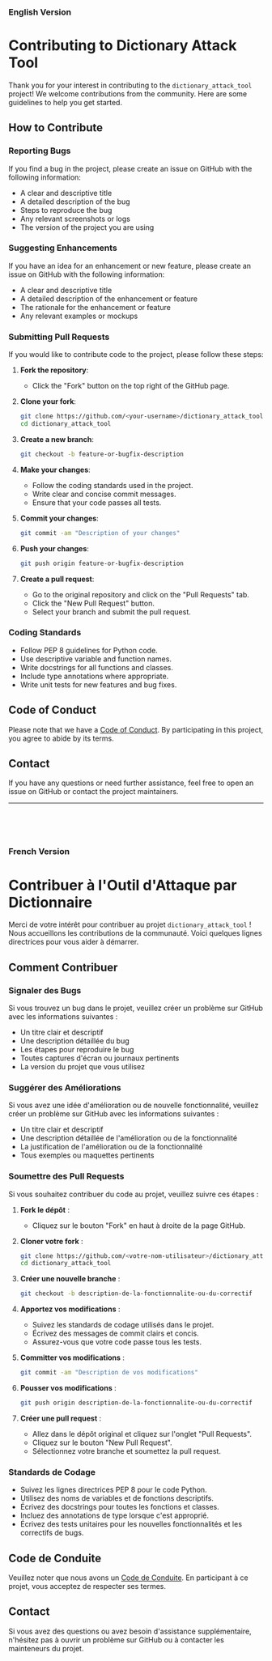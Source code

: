 ### English Version

# Contributing to Dictionary Attack Tool

Thank you for your interest in contributing to the `dictionary_attack_tool` project! We welcome contributions from the community. Here are some guidelines to help you get started.

## How to Contribute

### Reporting Bugs

If you find a bug in the project, please create an issue on GitHub with the following information:
- A clear and descriptive title
- A detailed description of the bug
- Steps to reproduce the bug
- Any relevant screenshots or logs
- The version of the project you are using

### Suggesting Enhancements

If you have an idea for an enhancement or new feature, please create an issue on GitHub with the following information:
- A clear and descriptive title
- A detailed description of the enhancement or feature
- The rationale for the enhancement or feature
- Any relevant examples or mockups

### Submitting Pull Requests

If you would like to contribute code to the project, please follow these steps:

1. **Fork the repository**:
    - Click the "Fork" button on the top right of the GitHub page.

2. **Clone your fork**:
    ```bash
    git clone https://github.com/<your-username>/dictionary_attack_tool.git
    cd dictionary_attack_tool
    ```

3. **Create a new branch**:
    ```bash
    git checkout -b feature-or-bugfix-description
    ```

4. **Make your changes**:
    - Follow the coding standards used in the project.
    - Write clear and concise commit messages.
    - Ensure that your code passes all tests.

5. **Commit your changes**:
    ```bash
    git commit -am "Description of your changes"
    ```

6. **Push your changes**:
    ```bash
    git push origin feature-or-bugfix-description
    ```

7. **Create a pull request**:
    - Go to the original repository and click on the "Pull Requests" tab.
    - Click the "New Pull Request" button.
    - Select your branch and submit the pull request.

### Coding Standards

- Follow PEP 8 guidelines for Python code.
- Use descriptive variable and function names.
- Write docstrings for all functions and classes.
- Include type annotations where appropriate.
- Write unit tests for new features and bug fixes.

## Code of Conduct

Please note that we have a [Code of Conduct](CODE_OF_CONDUCT.md). By participating in this project, you agree to abide by its terms.

## Contact

If you have any questions or need further assistance, feel free to open an issue on GitHub or contact the project maintainers.

---

<p>&nbsp;</p>
<p>&nbsp;</p>

### French Version

# Contribuer à l'Outil d'Attaque par Dictionnaire

Merci de votre intérêt pour contribuer au projet `dictionary_attack_tool` ! Nous accueillons les contributions de la communauté. Voici quelques lignes directrices pour vous aider à démarrer.

## Comment Contribuer

### Signaler des Bugs

Si vous trouvez un bug dans le projet, veuillez créer un problème sur GitHub avec les informations suivantes :
- Un titre clair et descriptif
- Une description détaillée du bug
- Les étapes pour reproduire le bug
- Toutes captures d'écran ou journaux pertinents
- La version du projet que vous utilisez

### Suggérer des Améliorations

Si vous avez une idée d'amélioration ou de nouvelle fonctionnalité, veuillez créer un problème sur GitHub avec les informations suivantes :
- Un titre clair et descriptif
- Une description détaillée de l'amélioration ou de la fonctionnalité
- La justification de l'amélioration ou de la fonctionnalité
- Tous exemples ou maquettes pertinents

### Soumettre des Pull Requests

Si vous souhaitez contribuer du code au projet, veuillez suivre ces étapes :

1. **Fork le dépôt** :
    - Cliquez sur le bouton "Fork" en haut à droite de la page GitHub.

2. **Cloner votre fork** :
    ```bash
    git clone https://github.com/<votre-nom-utilisateur>/dictionary_attack_tool.git
    cd dictionary_attack_tool
    ```

3. **Créer une nouvelle branche** :
    ```bash
    git checkout -b description-de-la-fonctionnalite-ou-du-correctif
    ```

4. **Apportez vos modifications** :
    - Suivez les standards de codage utilisés dans le projet.
    - Écrivez des messages de commit clairs et concis.
    - Assurez-vous que votre code passe tous les tests.

5. **Committer vos modifications** :
    ```bash
    git commit -am "Description de vos modifications"
    ```

6. **Pousser vos modifications** :
    ```bash
    git push origin description-de-la-fonctionnalite-ou-du-correctif
    ```

7. **Créer une pull request** :
    - Allez dans le dépôt original et cliquez sur l'onglet "Pull Requests".
    - Cliquez sur le bouton "New Pull Request".
    - Sélectionnez votre branche et soumettez la pull request.

### Standards de Codage

- Suivez les lignes directrices PEP 8 pour le code Python.
- Utilisez des noms de variables et de fonctions descriptifs.
- Écrivez des docstrings pour toutes les fonctions et classes.
- Incluez des annotations de type lorsque c'est approprié.
- Écrivez des tests unitaires pour les nouvelles fonctionnalités et les correctifs de bugs.

## Code de Conduite

Veuillez noter que nous avons un [Code de Conduite](CODE_OF_CONDUCT.md). En participant à ce projet, vous acceptez de respecter ses termes.

## Contact

Si vous avez des questions ou avez besoin d'assistance supplémentaire, n'hésitez pas à ouvrir un problème sur GitHub ou à contacter les mainteneurs du projet.
